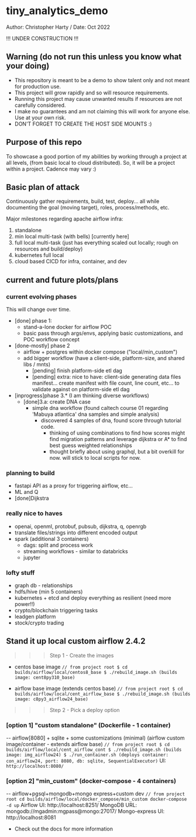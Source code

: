 # tiny_analytics_demo

Author: Christopher Harty / Date: Oct 2022

!!! UNDER CONSTRUCTION !!!

## Warning (do not run this unless you know what your doing)
* This repository is meant to be a demo to show talent only and not meant for production use.
* This project will grow rapidly and so will resource requirements.
* Running this project may cause unwanted results if resources are not carefully considered.
* I make no guarantees and am not claiming this will work for anyone else.  Use at your own risk.
* DON'T FORGET TO CREATE THE HOST SIDE MOUNTS :)

## Purpose of this repo
To showcase a good portion of my abilities by working through a project at all levels, (from basic local to cloud distributed).
So, it will be a project within a project.  Cadence may vary :)  

## Basic plan of attack
Continuously gather requirements, build, test, deploy... all while documenting the goal (moving target), roles, process/methods, etc.

Major milestones regarding apache airflow infra:
  1) standalone
  2) min local multi-task (with bells) [currently here]
  3) full local multi-task (just has everything scaled out locally; rough on resources and build/deploy)
  4) kubernetes full local
  5) cloud based CICD for infra, container, and dev

## current and future plots/plans
### current evolving phases
This will change over time.  
 - [done] phase 1: 
    - stand-a-lone docker for airflow POC
    - basic pass through args/envs, applying basic customizations, and POC workflow concept
 - [done-mostly] phase 2
    - airflow + postgres within docker compose ("local/min_custom")
    - add bigger workflow (have a client-side, platform-size, and shared libs / mnts)
      - [pending] finish platform-side etl dag
      - [pending] extra: nice to have: client-side generating data files manifest... 
          create manifest with file count, line count, etc... to validate against on platform-side etl dag
 - [inprogress]phase 3.* (I am thinking diverse workflows)
    - [done]3.a: create DNA case
      - simple dna workflow (found caltech course 01 regarding 'Mabuya atlantica' dna samples and simple analysis)
         - discovered 4 samples of dna, found score through tutorial code.
            - thinking of using combinations to find how scores might find migration patterns and leverage dijkstra or A* to find best guess weighted relationships
            - thought briefly about using graphql, but a bit overkill for now.  will stick to local scripts for now.

### planning to build
- fastapi API as a proxy for triggering airflow, etc...
- ML and Q
- [done]Dijkstra
### really nice to haves
- openai, openml, protobuf, pubsub, dijkstra, q, openrgb
- translate files/strings into different encoded output
- spark (additional 3 containers)
   - dags: split and process work
   - streaming workflows - similar to databricks
   - jupyter
### lofty stuff
- graph db - relationships
- hdfs/hive (min 5 containers)
- kubernetes + etcd and deploy everything as resilient (need more power!!)
- crypto/blockchain triggering tasks
- leadgen platform
- stock/crypto trading

## Stand it up local custom airflow 2.4.2
>>> Step 1 - Create the images
 - centos base image
`
 // from project root
$ cd builds/airflow/local/centos8_base
$ ./rebuild_image.sh (builds image: cent8py310_base)
`

 - airflow base image (extends centos base)
`
 // from project root
$ cd builds/airflow/local/cent_airflow_base
$ ./rebuild_image.sh (builds image: c8py3_airflow24_base)
`

>>> Step 2 - Pick a deploy option

### [option 1] "custom standalone" (Dockerfile - 1 container)
 -- airflow[8080] + sqlite + some customizations (minimal) (airflow custom image/container - extends airflow base)
`
 // from project root
$ cd builds/airflow/local/cent_airflow_cont
$ ./rebuild_image.sh (builds image: img_airflow24)
$ ./run_container.sh (deploys container: con_airflow24, port: 8080, db: sqlite, SequentialExecutor)
`
UI: `http://localhost:8080/`

### [option 2] "min_custom" (docker-compose - 4 containers)
 -- airflow+pgsql+mongodb+mongo express+custom dev
 `
 // from project root
 cd builds/airflow/local/docker_compose/min_custom
 docker-compose -d up
 `
Airflow         UI: http://localhost:8251/
MongoDB       URL: mongodb://mgadmin:mgpass@mongo:27017/
Mongo-express  UI: http://localhost:8081



* Check out the docs for more information


